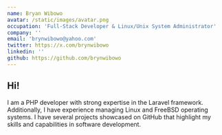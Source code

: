 ```yaml
---
name: Bryan Wibowo
avatar: /static/images/avatar.png
occupation: 'Full-Stack Developer & Linux/Unix System Administrator'
company: ''
email: 'brynwibowo@yahoo.com'
twitter: https://x.com/brynwibowo
linkedin: ''
github: https://github.com/brynwibowo
---
```


## Hi!

I am a PHP developer with strong expertise in the Laravel framework. Additionally, I have experience managing Linux and FreeBSD operating systems. I have several projects showcased on GitHub that highlight my skills and capabilities in software development.
